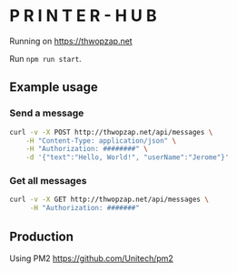 # P R I N T E R - H U B

Running on https://thwopzap.net

Run `npm run start`.


## Example usage

### Send a message

```bash
curl -v -X POST http://thwopzap.net/api/messages \
    -H "Content-Type: application/json" \
    -H "Authorization: ########" \
    -d '{"text":"Hello, World!", "userName":"Jerome"}'
```

### Get all messages

```bash
curl -v -X GET http://thwopzap.net/api/messages \
     -H "Authorization: #######"
```

## Production

Using PM2 https://github.com/Unitech/pm2

